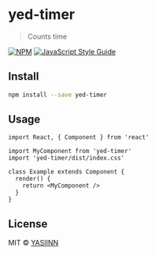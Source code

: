 # yed-timer

> Counts time

[![NPM](https://img.shields.io/npm/v/yed-timer.svg)](https://www.npmjs.com/package/yed-timer) [![JavaScript Style Guide](https://img.shields.io/badge/code_style-standard-brightgreen.svg)](https://standardjs.com)

## Install

```bash
npm install --save yed-timer
```

## Usage

```tsx
import React, { Component } from 'react'

import MyComponent from 'yed-timer'
import 'yed-timer/dist/index.css'

class Example extends Component {
  render() {
    return <MyComponent />
  }
}
```

## License

MIT © [YASIINN](https://github.com/YASIINN)
